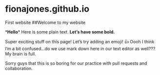 # fionajones.github.io
First website
##Welcome to my website

\***Hello**\*
Here is some plain text.
**Let’s have some bold.**

Super exciting stuff on this page!
Let’s try adding an emoji! :+1:
Oooh I think I’m a bit confused…do we use mark down here in our text editor as well??? My brain is full.

Sorry guys that this is so boring for our practice with pull requests and collaboration.
